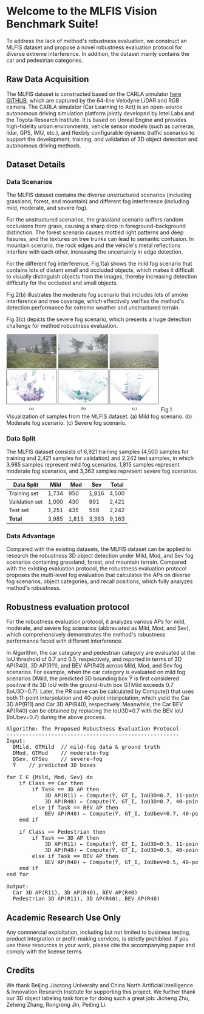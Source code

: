 # Welcome to the MLFIS Vision Benchmark Suite! 

To address the lack of method's robustness evaluation, we construct an MLFIS dataset and propose a novel robustness evaluation protocol for diverse extreme interference.  In addition, the dataset mainly contains the car and pedestrian categories.

## Raw Data Acquisition

The MLFIS dataset is constructed based on the CARLA simulator [here](https://carla.org/)  [GITHUB](https://github.com/carla-simulator/carla), which are captured by the 64-line Velodyne LiDAR and RGB camera. The CARLA simulator (Car Learning to Act) is an open-source autonomous driving simulation platform jointly developed by Intel Labs and the Toyota Research Institute. It is based on Unreal Engine and provides high-fidelity urban environments, vehicle sensor models (such as cameras, lidar, GPS, IMU, etc.), and flexibly configurable dynamic traffic scenarios to support the development, training, and validation of 3D object detection and autonomous driving methods.


## Dataset Details

### Data Scenarios

The MLFIS dataset contains the diverse unstructured scenarios (including grassland, forest, and mountain) and different fog interference (including mild, moderate, and severe fog).

For the unstructured scenarios, the grassland scenario suffers random occlusions from grass, causing a sharp drop in foreground-background distinction. The forest scenario causes mottled light patterns and deep fissures, and the textures on tree trunks can lead to semantic confusion. In mountain scenario, the rock edges and the vehicle's metal reflections interfere with each other, increasing the uncertainty in edge detection. 

For the different fog interference, Fig.1(a) shows the mild fog scenario that contains lots of distant small and occluded objects, which makes it  difficult to visually distinguish objects from the images, thereby increasing detection difficulty for the occluded and small objects. 

Fig.2(b) illustrates the moderate fog scenario that includes lots of smoke interference and tree coverage, which effectively verifies the method's  detection performance for extreme weather and unstructured terrain. 

Fig.3(c) depicts the severe fog scenario, which presents a huge detection challenge for method robustness evaluation. 

<img src="Fig.png" width="80%" alt="Visualization of samples from the MLFIS dataset. (a) Mild fog scenario. (b) Moderate fog scenario. (c) Severe fog scenario."/>
Fig.1 Visualization of samples from the MLFIS dataset. (a) Mild fog scenario. (b) Moderate fog scenario. (c) Severe fog scenario.


### Data Split

The MLFIS dataset consists of 6,921 training samples (4,500 samples for training and 2,421 samples for validation) and 2,242 test samples, in which 3,985 samples represent mild fog scenarios, 1,815 samples represent moderate fog scenarios, and 3,363 samples represent severe fog scenarios. 

| Data Split     | Mild  | Mod | Sev  | Total |
|----------------|-------|-----|------|--------|
| Training set   | 1,734 | 950 | 1,816 | 4,500 |
| Validation set | 1,000 | 430 | 991  | 2,421 |
| Test set       | 1,251 | 435 | 556  | 2,242 |
| **Total**      | 3,985 | 1,815 | 3,363 | 9,163



### Data Advantage

Compared with the existing datasets, the MLFIS dataset can be applied to research the robustness 3D object detection under Mild, Mod, and Sev fog scenarios containing grassland, forest, and mountain terrain. Compared with the existing evaluation protocol, the robustness evaluation protocol proposes the multi-level fog evaluation that  calculates the APs on diverse fog scenarios, object categories, and recall positions, which fully analyzes method's robustness.


##  Robustness evaluation protocol

For the robustness evaluation protocol, it analyzes various APs for mild, moderate, and severe fog scenarios (abbreviated as Mild, Mod, and Sev), which comprehensively demonstrates the method's robustness performance faced with different interference.

In Algorithm, the car category and pedestrian category are evaluated at the IoU threshold of 0.7 and 0.5, respectively, and reported in terms of 3D AP(R40), 3D AP(R11), and BEV AP(R40) across Mild, Mod, and Sev fog scenarios. For example, when the car category is evaluated on mild fog scenarios DMild, the predicted 3D bounding box Ŷ  is first considered positive if its 3D IoU with the ground-truth box GTMild exceeds 0.7 (IoU3D=0.7). Later, the PR curve can be calculated by Compute() that uses both 11-point interpolation and 40-point interpolation, which yield the Car 3D AP(R11) and Car 3D AP(R40), respectively. Meanwhile, the Car BEV AP(R40) can be obtained by replacing the IoU3D=0.7 with the BEV IoU (IoUbev=0.7) during the above process.

<pre>
Algorithm: The Proposed Robustness Evaluation Protocol
------------------------------------------------------
Input:  
  DMild, GTMild  // mild-fog data & ground truth  
  DMod, GTMod    // moderate-fog  
  DSev, GTSev    // severe-fog  
  Ŷ    // predicted 3D boxes  

for I ∈ {Mild, Mod, Sev} do
    if Class == Car then
        if Task == 3D AP then
            3D AP(R11) ← Compute(Ŷ, GT_I, IoU3D=0.7, 11-point)
            3D AP(R40) ← Compute(Ŷ, GT_I, IoU3D=0.7, 40-point)
        else if Task == BEV AP then
            BEV AP(R40) ← Compute(Ŷ, GT_I, IoUbev=0.7, 40-point)
    end if

    if Class == Pedestrian then
        if Task == 3D AP then
            3D AP(R11) ← Compute(Ŷ, GT_I, IoU3D=0.5, 11-point)
            3D AP(R40) ← Compute(Ŷ, GT_I, IoU3D=0.5, 40-point)
        else if Task == BEV AP then
            BEV AP(R40) ← Compute(Ŷ, GT_I, IoUbev=0.5, 40-point)
    end if
end for

Output:
  Car 3D AP(R11), 3D AP(R40), BEV AP(R40)
  Pedestrian 3D AP(R11), 3D AP(R40), BEV AP(R40)
</pre>



## Academic Research Use Only

Any commercial exploitation, including but not limited to business testing, product integration or profit-making services, is strictly prohibited. If you use these resources in your work, please cite the accompanying paper and comply with the license terms.

## Credits

We thank Beijing Jiaotong University and China North Artificial Intelligence & Innovation Research Institute for supporting this project. We further thank our 3D object labeling task force for doing such a great job: Jicheng Zhu, Zeheng Zhang, Rongrong Jin, Peiting Li.
